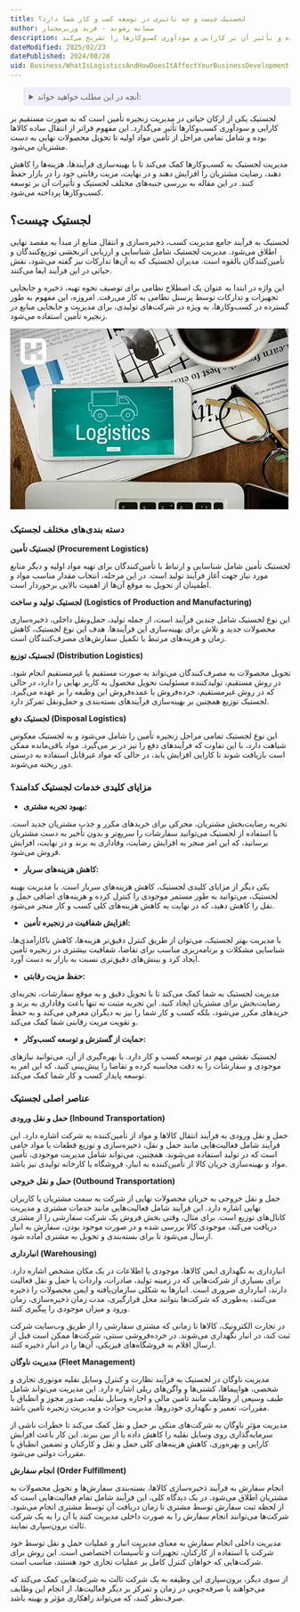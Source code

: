 ```yaml
---
title: لجستیک چیست و چه تاثیری در توسعه کسب و کار شما دارد؟
author: سمانه رشوند - فربد وزیرمختار
description: لجستیک، رکن حیاتی مدیریت زنجیره تأمین، فراتر از انتقال ساده کالاهاست. این مقاله انواع لجستیک، مزایای کلیدی و عناصر اصلی آن را بررسی کرده و تأثیر آن بر کارایی و سودآوری کسب‌وکارها را تشریح می‌کند.
dateModified: 2025/02/23
datePublished: 2024/08/28
uid: Business/WhatIsLogisticsAndHowDoesItAffectYourBusinessDevelopment
---
```


<blockquote style="background-color:#eeeefc; padding:0.5rem">

<details>
  <summary>آنچه در این مطلب خواهید خواند:</summary>
  <ul>
    <li>لجستیک چیست؟</li>
    <li>دسته بندی‌های مختلف لجستیک</li>
    <li>مزایای کلیدی خدمات لجستیک کدامند؟</li>
    <li>عناصر اصلی لجستیک</li>
  </ul>
</details>
</blockquote>

لجستیک یکی از ارکان حیاتی در مدیریت زنجیره تأمین است که به صورت مستقیم بر کارایی و سودآوری کسب‌وکارها تأثیر می‌گذارد. این مفهوم فراتر از انتقال ساده کالاها بوده و شامل تمامی مراحل از تأمین مواد اولیه تا تحویل محصولات نهایی به دست مشتریان می‌شود.

مدیریت لجستیک به کسب‌وکارها کمک می‌کند تا با بهینه‌سازی فرآیندها، هزینه‌ها را کاهش دهند، رضایت مشتریان را افزایش دهند و در نهایت، مزیت رقابتی خود را در بازار حفظ کنند. در این مقاله به بررسی جنبه‌های مختلف لجستیک و تأثیرات آن بر توسعه کسب‌وکارها پرداخته می‌شود.

## لجستیک چیست؟

لجستیک به فرآیند جامع مدیریت کسب، ذخیره‌سازی و انتقال منابع از مبدأ به مقصد نهایی اطلاق می‌شود. مدیریت لجستیک شامل شناسایی و ارزیابی اثربخشی توزیع‌کنندگان و تأمین‌کنندگان بالقوه است. مدیران لجستیک که به آن‌ها تدارکات نیز گفته می‌شود، نقش حیاتی در این فرآیند ایفا می‌کنند.

این واژه در ابتدا به عنوان یک اصطلاح نظامی برای توصیف نحوه تهیه، ذخیره و جابجایی تجهیزات و تدارکات توسط پرسنل نظامی به کار می‌رفت. امروزه، این مفهوم به طور گسترده در کسب‌وکارها، به ویژه در شرکت‌های تولیدی، برای مدیریت و جابجایی منابع در زنجیره تأمین استفاده می‌شود.

![انواع لجستیک در زنجیره تامین](./Images/TypesOfLogisticsInTheSupplyChain.webp)

### دسته بندی‌های مختلف لجستیک

**لجستیک تأمین (Procurement Logistics)**

لجستیک تأمین شامل شناسایی و ارتباط با تأمین‌کنندگان برای تهیه مواد اولیه و دیگر منابع مورد نیاز جهت آغاز فرآیند تولید است. در این مرحله، انتخاب مقدار مناسب مواد و اطمینان از تحویل به موقع آن‌ها از اهمیت بالایی برخوردار است.

**لجستیک تولید و ساخت (Logistics of Production and Manufacturing)**

این نوع لجستیک شامل چندین فرآیند است، از جمله تولید، حمل‌ونقل داخلی، ذخیره‌سازی محصولات جدید و تلاش برای بهینه‌سازی این فرآیندها. هدف این نوع لجستیک، کاهش زمان و هزینه‌های مرتبط با تکمیل سفارش‌های مصرف‌کنندگان است.

**لجستیک توزیع (Distribution Logistics)** 

تحویل محصولات به مصرف‌کنندگان می‌تواند به صورت مستقیم یا غیرمستقیم انجام شود. در روش مستقیم، تولیدکننده مسئولیت تحویل محصول به کاربر نهایی را دارد، در حالی که در روش غیرمستقیم، خرده‌فروش یا عمده‌فروش این وظیفه را بر عهده می‌گیرد. لجستیک توزیع همچنین بر بهینه‌سازی فرآیندهای بسته‌بندی و حمل‌ونقل تمرکز دارد.

**لجستیک دفع (Disposal Logistics)** 

این نوع لجستیک تمامی مراحل زنجیره تأمین را شامل می‌شود و به لجستیک معکوس شباهت دارد، با این تفاوت که فرآیندهای دفع را نیز در بر می‌گیرد. مواد باقی‌مانده ممکن است بازیافت شوند تا کارایی افزایش یابد، در حالی که مواد غیرقابل استفاده به درستی دور ریخته می‌شوند.

### مزایای کلیدی خدمات لجستیک کدامند؟

- **بهبود تجربه مشتری:**

 تجربه رضایت‌بخش مشتریان، محرکی برای خریدهای مکرر و جذب مشتریان جدید است. با استفاده از لجستیک می‌توانید سفارشات را سریع‌تر و بدون تأخیر به دست مشتریان برسانید، که این امر منجر به افزایش رضایت، وفاداری به برند و در نهایت، افزایش فروش می‌شود.

- **کاهش هزینه‌های سربار:**

 یکی دیگر از مزایای کلیدی لجستیک، کاهش هزینه‌های سربار است. با مدیریت بهینه لجستیک، می‌توانید به طور مستمر موجودی را کنترل کرده و هزینه‌های اضافی حمل و نقل را کاهش دهید، که در نهایت به کاهش هزینه‌های کلی کسب و کار منجر می‌شود.

- **افزایش شفافیت در زنجیره تأمین:**

 با مدیریت بهتر لجستیک، می‌توان از طریق کنترل دقیق‌تر هزینه‌ها، کاهش ناکارآمدی‌ها، شناسایی مشکلات و برنامه‌ریزی مناسب برای تقاضا، شفافیت بیشتری در زنجیره تأمین ایجاد کرد و بینش‌های دقیق‌تری نسبت به بازار به دست آورد.

- **حفظ مزیت رقابتی:**

 مدیریت لجستیک به شما کمک می‌کند تا با تحویل دقیق و به موقع سفارشات، تجربه‌ای رضایت‌بخش برای مشتریان ایجاد کنید. این تجربه مثبت نه تنها باعث وفاداری به برند و خریدهای مکرر می‌شود، بلکه کسب و کار شما را نیز به دیگران معرفی می‌کند و به حفظ و تقویت مزیت رقابتی شما کمک می‌کند.

- **حمایت از گسترش و توسعه کسب‌وکار:**

 لجستیک نقشی مهم در توسعه کسب و کار دارد. با بهره‌گیری از آن، می‌توانید نیازهای موجودی و سفارشات را به دقت محاسبه کرده و تقاضا را پیش‌بینی کنید، که این امر به توسعه پایدار کسب و کار شما کمک می‌کند.

### عناصر اصلی لجستیک

**حمل و نقل ورودی (Inbound Transportation)**

حمل و نقل ورودی به فرآیند انتقال کالاها و مواد از تأمین‌کننده به شرکت اشاره دارد. این فرآیند شامل فعالیت‌هایی مانند حمل و نقل، ذخیره‌سازی و توزیع قطعات یا مواد خامی است که در تولید استفاده می‌شوند. همچنین، می‌تواند شامل مدیریت موجودی، تأمین مواد و بهینه‌سازی جریان کالا از تأمین‌کننده به انبار، فروشگاه یا کارخانه تولیدی نیز باشد.

**حمل و نقل خروجی (Outbound Transportation)**

حمل و نقل خروجی به جریان محصولات نهایی از شرکت به سمت مشتریان یا کاربران نهایی اشاره دارد. این فرآیند شامل فعالیت‌هایی مانند خدمات مشتری و مدیریت کانال‌های توزیع است. برای مثال، وقتی بخش فروش یک شرکت سفارشی را از مشتری دریافت می‌کند، موجودی کالا بررسی شده و در صورت موجود بودن، سفارش به انبار ارسال می‌شود تا برای بسته‌بندی و تحویل به مشتری آماده شود.

**انبارداری (Warehousing)**

انبارداری به نگهداری ایمن کالاها، موجودی یا اطلاعات در یک مکان مشخص اشاره دارد. برای بسیاری از شرکت‌هایی که در زمینه تولید، صادرات، واردات یا حمل و نقل فعالیت دارند، انبارداری ضروری است. انبارها به شکلی سازمان‌یافته و ایمن محصولات را ذخیره می‌کنند، به‌طوری که شرکت‌ها بتوانند محل قرارگیری، مدت زمان ذخیره‌سازی، زمان ورود و میزان موجودی را پیگیری کنند.

در تجارت الکترونیک، کالاها تا زمانی که مشتری سفارشی را از طریق وب‌سایت شرکت ثبت کند، در انبار نگهداری می‌شوند. در خرده‌فروشی سنتی، شرکت‌ها ممکن است قبل از ارسال اقلام به فروشگاه‌های فیزیکی، آن‌ها را در انبار ذخیره کنند.

**مدیریت ناوگان (Fleet Management)**

مدیریت ناوگان در لجستیک به فرآیند نظارت و کنترل وسایل نقلیه موتوری تجاری و شخصی، هواپیماها، کشتی‌ها و واگن‌های ریلی اشاره دارد. این مدیریت می‌تواند شامل طیف وسیعی از وظایف مانند تأمین مالی و اجاره وسایل نقلیه، صدور مجوز و انطباق با مقررات، تعمیر و نگهداری خودروها، مدیریت حوادث و مدیریت زنجیره تأمین باشد.

مدیریت مؤثر ناوگان به شرکت‌های متکی بر حمل و نقل کمک می‌کند تا خطرات ناشی از سرمایه‌گذاری روی وسایل نقلیه را کاهش داده یا از بین ببرند. این کار باعث افزایش کارایی و بهره‌وری، کاهش هزینه‌های کلی حمل و نقل و کارکنان و تضمین انطباق با مقررات دولتی می‌شود.

**انجام سفارش (Order Fulfillment)**

انجام سفارش به فرآیند ذخیره‌سازی کالاها، بسته‌بندی سفارش‌ها و تحویل محصولات به مشتریان اطلاق می‌شود. در یک دیدگاه کلی، این فرآیند شامل تمام فعالیت‌هایی است که از لحظه ثبت سفارش توسط مشتری تا زمان دریافت آن توسط مشتری انجام می‌شود. شرکت‌ها می‌توانند انجام سفارش را به صورت داخلی مدیریت کنند یا آن را به یک شرکت ثالث برون‌سپاری نمایند.

مدیریت داخلی انجام سفارش به معنای مدیریت انبار و عملیات حمل و نقل توسط خود شرکت با استفاده از کارکنان، تجهیزات و تأسیسات اختصاصی است. این روش برای شرکت‌هایی که خواهان کنترل کامل بر عملیات تجاری خود هستند، مناسب است.

از سوی دیگر، برون‌سپاری این وظیفه به یک شرکت ثالث به شرکت‌هایی کمک می‌کند که می‌خواهند با صرفه‌جویی در زمان و تمرکز بر دیگر فعالیت‌ها، از انجام این وظایف صرف‌نظر کنند، که می‌تواند راهکاری مؤثر و بهینه باشد.

